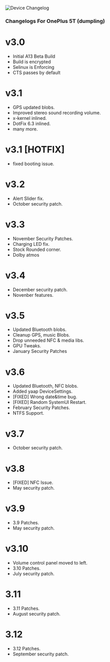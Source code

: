 ![Device Changelog](https://i.imgur.com/C0Wcdr5.png)

### Changelogs For OnePlus 5T (dumpling)

# v3.0

- Initial A13 Beta Build
- Build is encrypted
- Selinux is Enforcing
- CTS passes by default

# v3.1

- GPS updated blobs.
- Improved stereo sound recording volume.
- x-kernel inlined.
- DotFix 6.3 inlined.
- many more.

# v3.1 [HOTFIX]

- fixed booting issue.

# v3.2

- Alert Slider fix.
- October security patch.

# v3.3

- November Security Patches.
- Charging LED fix.
- Stock Rounded corner.
- Dolby atmos

# v3.4

- December security patch.
- Novenber features.

# v3.5

- Updated Bluetooth blobs.
- Cleanup GPS, music Blobs.
- Drop unneeded NFC & media libs.
- GPU Tweaks.
- January Security Patches

# v3.6

- Updated Bluetooth, NFC blobs.
- Added yaap DeviceSettings.
- [FIXED] Wrong date&time bug.
- [FIXED] Random SystemUI Restart.
- February Security Patches.
- NTFS Support.

# v3.7

- October security patch.

# v3.8

- [FIXED] NFC Issue.
- May security patch.

# v3.9

- 3.9 Patches.
- May security patch.

# v3.10

- Volume control panel moved to left.
- 3.10 Patches.
- July security patch.

# 3.11

- 3.11 Patches.
- August security patch.

# 3.12

- 3.12 Patches.
- September security patch.
